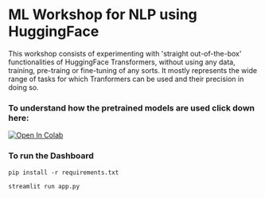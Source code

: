 # ML Workshop for NLP using HuggingFace

This workshop consists of experimenting with 'straight out-of-the-box' functionalities of HuggingFace Transformers, without using any data, training, pre-traing or fine-tuning of any sorts. It mostly represents the wide range of tasks for which Tranformers can be used and their precision in doing so.

### To understand how the pretrained models are used click down here:

[![Open In Colab](https://colab.research.google.com/assets/colab-badge.svg)](https://colab.research.google.com/github/gagan3012/huggingface/blob/master/WorkshopNotebook.ipynb)
 
### To run the Dashboard

```
pip install -r requirements.txt 

streamlit run app.py
```

